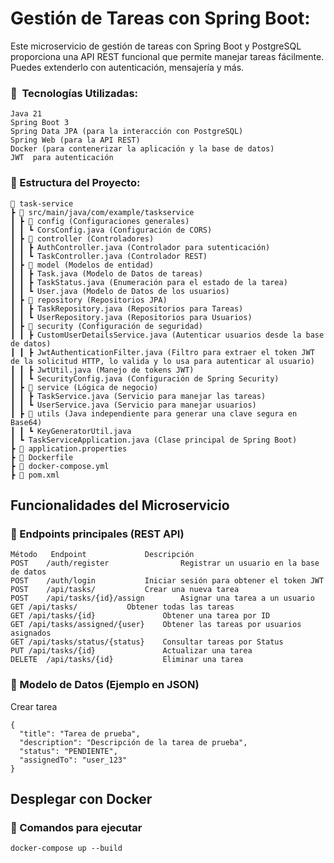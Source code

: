 # Gestión de Tareas con Spring Boot:
Este microservicio de gestión de tareas con Spring Boot y PostgreSQL proporciona una API REST funcional que permite manejar tareas fácilmente. Puedes extenderlo con autenticación, mensajería y más.

### 📌 ️ Tecnologías Utilizadas:
```
Java 21
Spring Boot 3
Spring Data JPA (para la interacción con PostgreSQL)
Spring Web (para la API REST)
Docker (para contenerizar la aplicación y la base de datos)
JWT  para autenticación
```

### 📌 Estructura del Proyecto:
```
📂 task-service
┣ 📂 src/main/java/com/example/taskservice
┃ ┣ 📂 config (Configuraciones generales)
┃ ┃ ┗ CorsConfig.java (Configuración de CORS)
┃ ┣ 📂 controller (Controladores)
┃ ┃ ┣ AuthController.java (Controlador para sutenticación)
┃ ┃ ┗ TaskController.java (Controlador REST)
┃ ┣ 📂 model (Modelos de entidad)
┃ ┃ ┣ Task.java (Modelo de Datos de tareas)
┃ ┃ ┣ TaskStatus.java (Enumeración para el estado de la tarea)
┃ ┃ ┗ User.java (Modelo de Datos de los usuarios)
┃ ┣ 📂 repository (Repositorios JPA)
┃ ┃ ┣ TaskRepository.java (Repositorios para Tareas)
┃ ┃ ┗ UserRepository.java (Repositorios para Usuarios)
┃ ┣ 📂 security (Configuración de seguridad)
┃ ┃ ┣ CustomUserDetailsService.java (Autenticar usuarios desde la base de datos)
┃ ┃ ┣ JwtAuthenticationFilter.java (Filtro para extraer el token JWT de la solicitud HTTP, lo valida y lo usa para autenticar al usuario)
┃ ┃ ┣ JwtUtil.java (Manejo de tokens JWT)
┃ ┃ ┗ SecurityConfig.java (Configuración de Spring Security)
┃ ┣ 📂 service (Lógica de negocio)
┃ ┃ ┣ TaskService.java (Servicio para manejar las tareas)
┃ ┃ ┗ UserService.java (Servicio para manejar usuarios)
┃ ┣ 📂 utils (Java independiente para generar una clave segura en Base64)
┃ ┃ ┗ KeyGeneratorUtil.java
┃ ┗ TaskServiceApplication.java (Clase principal de Spring Boot)
┣ 📄 application.properties
┣ 📄 Dockerfile
┣ 📄 docker-compose.yml
┣ 📄 pom.xml
```

## Funcionalidades del Microservicio
### 📌 Endpoints principales (REST API)
```
Método	 Endpoint		      Descripción
POST	/auth/register	              Registrar un usuario en la base de datos
POST	/auth/login		      Iniciar sesión para obtener el token JWT
POST	/api/tasks/		      Crear una nueva tarea
POST	/api/tasks/{id}/assign	      Asignar una tarea a un usuario
GET	/api/tasks/		      Obtener todas las tareas
GET	/api/tasks/{id}	              Obtener una tarea por ID
GET	/api/tasks/assigned/{user}    Obtener las tareas por usuarios asignados
GET	/api/tasks/status/{status}    Consultar tareas por Status
PUT	/api/tasks/{id}	              Actualizar una tarea
DELETE	/api/tasks/{id}		      Eliminar una tarea
```
### 📌 Modelo de Datos (Ejemplo en JSON)
Crear tarea
```
{
  "title": "Tarea de prueba",
  "description": "Descripción de la tarea de prueba",
  "status": "PENDIENTE",
  "assignedTo": "user_123"
}
```
## Desplegar con Docker
### 📌 Comandos para ejecutar
    docker-compose up --build
